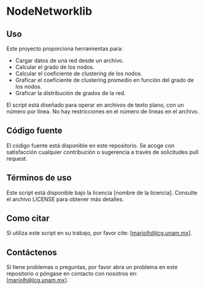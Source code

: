 # NodeNetworklib

## Uso
Este proyecto proporciona herramientas para:
- Cargar datos de una red desde un archivo.
- Calcular el grado de los nodos.
- Calcular el coeficiente de clustering de los nodos.
- Graficar el coeficiente de clustering promedio en función del grado de los nodos.
- Graficar la distribución de grados de la red.

El script está diseñado para operar en archivos de texto plano, con un número por línea. No hay restricciones en el número de líneas en el archivo.

## Código fuente

El código fuente está disponible en este repositorio. Se acoge con satisfacción cualquier contribución o sugerencia a través de solicitudes pull request.

## Términos de uso

Este script está disponible bajo la licencia [nombre de la licencia]. Consulte el archivo LICENSE para obtener más detalles.

## Como citar

Si utiliza este script en su trabajo, por favor cite: [mariolh@lcg.unam.mx].

## Contáctenos

Si tiene problemas o preguntas, por favor abra un problema en este repositorio o póngase en contacto con nosotros en: [mariolh@lcg.unam.mx].

